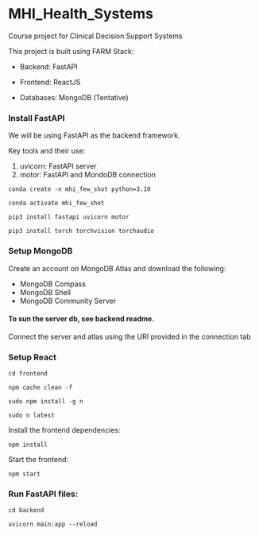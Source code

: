 # MHI_Health_Systems

Course project for Clinical Decision Support Systems

This project is built using FARM Stack:

- Backend: FastAPI

- Frontend: ReactJS

- Databases: MongoDB (Tentative)

### Install FastAPI

We will be using FastAPI as the backend framework.

Key tools and their use:

1. uvicorn: FastAPI server
2. motor: FastAPI and MondoDB connection

`conda create -n mhi_few_shot python=3.10`

`conda activate mhi_few_shot`

`pip3 install fastapi uvicorn motor`

`pip3 install torch torchvision torchaudio`

### Setup MongoDB

Create an account on MongoDB Atlas and download the following:

- MongoDB Compass
- MongoDB Shell
- MongoDB Community Server

#### To sun the server db, see backend readme.

Connect the server and atlas using the URI provided in the connection tab

### Setup React

`cd frontend`

`npm cache clean -f`

`sudo npm install -g n`

`sudo n latest`

Install the frontend dependencies:

`npm install`

Start the frontend:

`npm start`

### Run FastAPI files:

`cd backend`

`uvicorn main:app --reload`
